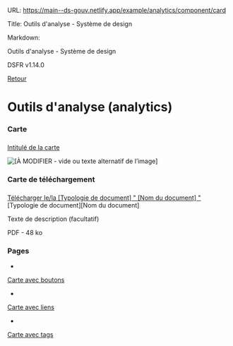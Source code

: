 URL:
https://main--ds-gouv.netlify.app/example/analytics/component/card

Title:
Outils d'analyse - Système de design

Markdown:


Outils d'analyse - Système de design


DSFR v1.14.0


[Retour](../)


# Outils d'analyse (analytics)


### Carte


###
[Intitulé de la carte](../)


![[À MODIFIER - vide ou texte alternatif de l’image]](../../../../example/img/placeholder.16x9.png)


### Carte de téléchargement


###
[Télécharger le/la [Typologie de document] " [Nom du document] "](/example/img/placeholder.3x4.pdf) [Typologie de document][Nom du document]


Texte de description (facultatif)


PDF - 48 ko


### Pages


-
[Carte avec boutons](card-button)


-
[Carte avec liens](card-link)


-
[Carte avec tags](card-tag)